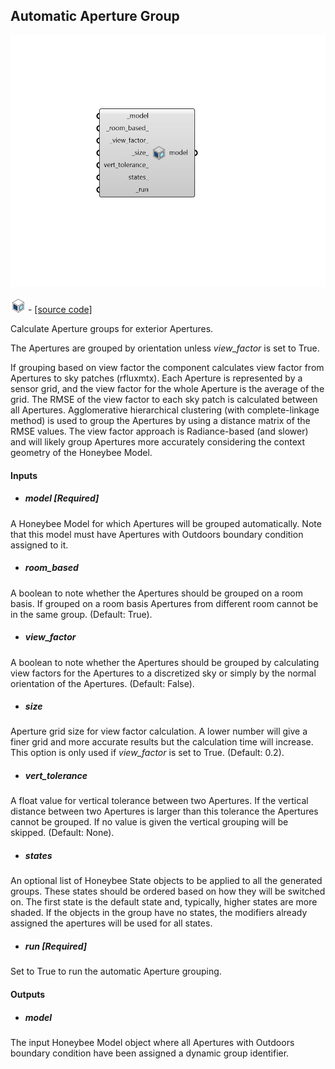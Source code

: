## Automatic Aperture Group

![](../../images/components/Automatic_Aperture_Group.png)

![](../../images/icons/Automatic_Aperture_Group.png) - [[source code]](https://github.com/ladybug-tools/honeybee-grasshopper-radiance/blob/master/honeybee_grasshopper_radiance/src//HB%20Automatic%20Aperture%20Group.py)


Calculate Aperture groups for exterior Apertures. 

The Apertures are grouped by orientation unless _view_factor_ is set to True. 

If grouping based on view factor the component calculates view factor from Apertures to sky patches (rfluxmtx). Each Aperture is represented by a sensor grid, and the view factor for the whole Aperture is the average of the grid. The RMSE of the view factor to each sky patch is calculated between all Apertures. Agglomerative hierarchical clustering (with complete-linkage method) is used to group the Apertures by using a distance matrix of the RMSE values. The view factor approach is Radiance-based (and slower) and will likely group Apertures more accurately considering the context geometry of the Honeybee Model. 



#### Inputs
* ##### model [Required]
A Honeybee Model for which Apertures will be grouped automatically. Note that this model must have Apertures with Outdoors boundary condition assigned to it. 
* ##### room_based 
A boolean to note whether the Apertures should be grouped on a room basis. If grouped on a room basis Apertures from different room cannot be in the same group. (Default: True). 
* ##### view_factor 
A boolean to note whether the Apertures should be grouped by calculating view factors for the Apertures to a discretized sky or simply by the normal orientation of the Apertures. (Default: False). 
* ##### size 
Aperture grid size for view factor calculation. A lower number will give a finer grid and more accurate results but the calculation time will increase. This option is only used if _view_factor_ is set to True. (Default: 0.2). 
* ##### vert_tolerance 
A float value for vertical tolerance between two Apertures. If the vertical distance between two Apertures is larger than this tolerance the Apertures cannot be grouped. If no value is given the vertical grouping will be skipped. (Default: None). 
* ##### states 
An optional list of Honeybee State objects to be applied to all the generated groups. These states should be ordered based on how they will be switched on. The first state is the default state and, typically, higher states are more shaded. If the objects in the group have no states, the modifiers already assigned the apertures will be used for all states. 
* ##### run [Required]
Set to True to run the automatic Aperture grouping. 

#### Outputs
* ##### model
The input Honeybee Model object where all Apertures with Outdoors boundary condition have been assigned a dynamic group identifier. 